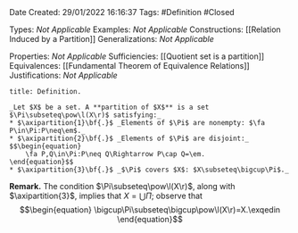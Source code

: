 <br />
<br />

Date Created: 29/01/2022 16:16:37
Tags: #Definition #Closed 

Types: _Not Applicable_
Examples: _Not Applicable_
Constructions: [[Relation Induced by a Partition]]
Generalizations: _Not Applicable_

Properties: _Not Applicable_
Sufficiencies: [[Quotient set is a partition]]
Equivalences: [[Fundamental Theorem of Equivalence Relations]]
Justifications: _Not Applicable_

``` ad-Definition
title: Definition.

_Let $X$ be a set. A **partition of $X$** is a set $\Pi\subseteq\pow\l(X\r)$ satisfying:_
* $\axipartition{1}\bf{.}$ _Elements of $\Pi$ are nonempty: $\fa P\in\Pi:P\neq\em$._
* $\axipartition{2}\bf{.}$ _Elements of $\Pi$ are disjoint:_
$$\begin{equation}
    \fa P,Q\in\Pi:P\neq Q\Rightarrow P\cap Q=\em.
\end{equation}$$
* $\axipartition{3}\bf{.}$ _$\Pi$ covers $X$: $X\subseteq\bigcup\Pi$._

```

**Remark.** The condition $\Pi\subseteq\pow\l(X\r)$, along with $\axipartition{3}$, implies that $X=\bigcup\Pi$; observe that
$$\begin{equation}
    \bigcup\Pi\subseteq\bigcup\pow\l(X\r)=X.\exqedin
\end{equation}$$
